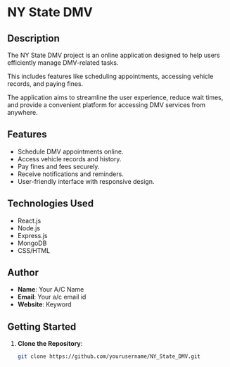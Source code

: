 # NY State DMV

## Description
The NY State DMV project is an online application designed to help users efficiently manage DMV-related tasks. 

This includes features like scheduling appointments, accessing vehicle records, and paying fines. 

The application aims to streamline the user experience, reduce wait times, and provide a convenient platform for accessing DMV services from anywhere.

## Features
- Schedule DMV appointments online.
- Access vehicle records and history.
- Pay fines and fees securely.
- Receive notifications and reminders.
- User-friendly interface with responsive design.

## Technologies Used
- React.js
- Node.js
- Express.js
- MongoDB
- CSS/HTML

## Author
- **Name**: Your A/C Name
- **Email**: Your a/c email id
- **Website**: Keyword

## Getting Started
1. **Clone the Repository**:
   ```bash
   git clone https://github.com/yourusername/NY_State_DMV.git
